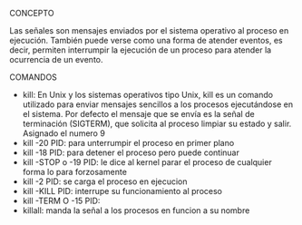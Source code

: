 CONCEPTO

Las señales son mensajes enviados por el sistema operativo al proceso en ejecución. También puede verse como una forma de atender eventos, es decir, permiten interrumpir la ejecución de un proceso para atender la ocurrencia de un evento.

COMANDOS

- kill: En Unix y los sistemas operativos tipo Unix, kill es un comando utilizado para enviar mensajes sencillos a los procesos ejecutándose en el sistema. Por defecto el mensaje que se envía es la señal de terminación (SIGTERM), que solicita al proceso limpiar su estado y salir. Asignado el numero 9
 - kill -20 PID: para unterrumpir el proceso en primer plano
 - kill -18 PID: para detener el proceso pero puede continuar
 - kill -STOP o -19 PID: le dice al kernel parar el proceso de cualquier forma lo para forzosamente
 - kill -2 PID: se carga el proceso en ejecucion 
 - kill -KILL PID: interrupe su funcionamiento al proceso
 - kill -TERM O -15 PID:
 - killall: manda la señal a los procesos en funcion a su nombre

 